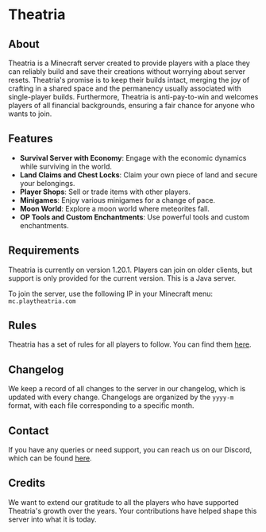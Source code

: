 # Theatria

## About

Theatria is a Minecraft server created to provide players with a place they can reliably build and save their creations without worrying about server resets. Theatria's promise is to keep their builds intact, merging the joy of crafting in a shared space and the permanency usually associated with single-player builds. Furthermore, Theatria is anti-pay-to-win and welcomes players of all financial backgrounds, ensuring a fair chance for anyone who wants to join.

## Features

- **Survival Server with Economy**: Engage with the economic dynamics while surviving in the world.
- **Land Claims and Chest Locks**: Claim your own piece of land and secure your belongings.
- **Player Shops**: Sell or trade items with other players.
- **Minigames**: Enjoy various minigames for a change of pace.
- **Moon World**: Explore a moon world where meteorites fall.
- **OP Tools and Custom Enchantments**: Use powerful tools and custom enchantments.

## Requirements

Theatria is currently on version 1.20.1. Players can join on older clients, but support is only provided for the current version. This is a Java server.

To join the server, use the following IP in your Minecraft menu: `mc.playtheatria.com`

## Rules

Theatria has a set of rules for all players to follow. You can find them [here](https://docs.playtheatria.com/rules).

## Changelog

We keep a record of all changes to the server in our changelog, which is updated with every change. Changelogs are organized by the `yyyy-m` format, with each file corresponding to a specific month.

## Contact

If you have any queries or need support, you can reach us on our Discord, which can be found [here](https://www.playtheatria.com).

## Credits

We want to extend our gratitude to all the players who have supported Theatria's growth over the years. Your contributions have helped shape this server into what it is today.
